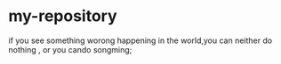 # my-repository
if you see something worong happening in the world,you can neither do nothing , or you cando songming;
